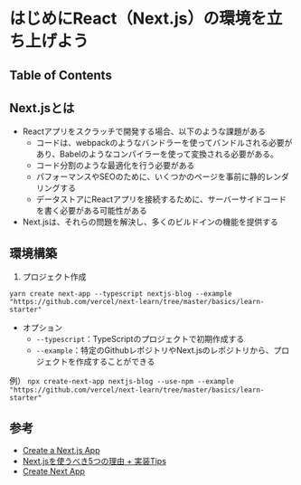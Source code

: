 # はじめにReact（Next.js）の環境を立ち上げよう 

## Table of Contents
<!-- START doctoc -->
<!-- END doctoc -->

## Next.jsとは

- Reactアプリをスクラッチで開発する場合、以下のような課題がある
  - コードは、webpackのようなバンドラーを使ってバンドルされる必要があり、Babelのようなコンパイラーを使って変換される必要がある。
  - コード分割のような最適化を行う必要がある
  - パフォーマンスやSEOのために、いくつかのページを事前に静的レンダリングする
  - データストアにReactアプリを接続するために、サーバーサイドコードを書く必要がある可能性がある
- Next.jsは、それらの問題を解決し、多くのビルドインの機能を提供する

## 環境構築

1. プロジェクト作成

`yarn create next-app --typescript nextjs-blog --example "https://github.com/vercel/next-learn/tree/master/basics/learn-starter"`

- オプション
  - `--typescript`：TypeScriptのプロジェクトで初期作成する
  - `--example`：特定のGithubレポジトリやNext.jsのレポジトリから、プロジェクトを作成することができる

例）
`npx create-next-app nextjs-blog --use-npm --example "https://github.com/vercel/next-learn/tree/master/basics/learn-starter"`

## 参考

- [Create a Next.js App](https://nextjs.org/learn/basics/create-nextjs-app?utm_source=next-site&utm_medium=nav-cta&utm_campaign=next-website)
- [Next.jsを使うべき5つの理由 + 実装Tips](https://qiita.com/Yuki_Oshima/items/5c0dfd8f7af8fb76af8f)
- [Create Next App](https://nextjs.org/docs/api-reference/create-next-app)